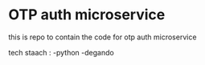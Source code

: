 # OTP auth microservice

this is repo to contain the code for otp auth microservice

tech staach :
-python
-degando
